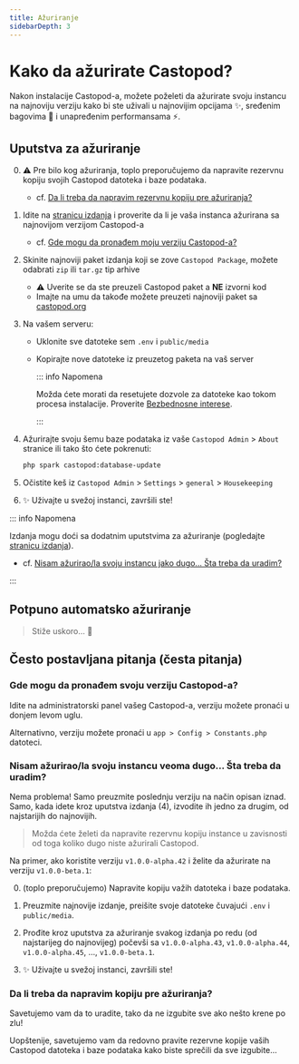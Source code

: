 ```yaml
---
title: Ažuriranje
sidebarDepth: 3
---
```


# Kako da ažurirate Castopod?

Nakon instalacije Castopod-a, možete poželeti da ažurirate svoju instancu na
najnoviju verziju kako bi ste uživali u najnovijim opcijama ✨, sređenim
bagovima 🐛 i unapređenim performansama ⚡.

## Uputstva za ažuriranje

0. ⚠️ Pre bilo kog ažuriranja, toplo preporučujemo da napravite rezervnu kopiju
   svojih Castopod datoteka i baze podataka.

   - cf.
     [Da li treba da napravim rezervnu kopiju pre ažuriranja?](#should-i-make-a-backup-before-updating)

1. Idite na
   [stranicu izdanja](https://code.castopod.org/adaures/castopod/-/releases) i
   proverite da li je vaša instanca ažurirana sa najnovijom verzijom Castopod-a

   - cf.
     [Gde mogu da pronađem moju verziju Castopod-a?](#where-can-i-find-my-castopod-version)

2. Skinite najnoviji paket izdanja koji se zove `Castopod Package`, možete
   odabrati `zip` ili `tar.gz` tip arhive

   - ⚠️ Uverite se da ste preuzeli Castopod paket a **NE** izvorni kod
   - Imajte na umu da takođe možete preuzeti najnoviji paket sa
     [castopod.org](https://castopod.org/)

3. Na vašem serveru:

   - Uklonite sve datoteke sem `.env` i `public/media`
   - Kopirajte nove datoteke iz preuzetog paketa na vaš server

     ::: info Napomena

     Možda ćete morati da resetujete dozvole za datoteke kao tokom procesa
     instalacije. Proverite [Bezbednosne interese](./security.md).

     :::

4. Ažurirajte svoju šemu baze podataka iz vaše `Castopod Admin` > `About`
   stranice ili tako što ćete pokrenuti:

   ```bash
   php spark castopod:database-update
   ```

5. Očistite keš iz `Castopod Admin` > `Settings` > `general` > `Housekeeping`
6. ✨ Uživajte u svežoj instanci, završili ste!

::: info Napomena

Izdanja mogu doći sa dodatnim uputstvima za ažuriranje (pogledajte
[stranicu izdanja](https://code.castopod.org/adaures/castopod/-/releases)).

- cf.
  [Nisam ažurirao/la svoju instancu jako dugo… Šta treba da uradim?](#i-havent-updated-my-instance-in-a-long-time-what-should-i-do)

:::

## Potpuno automatsko ažuriranje

> Stiže uskoro... 👀

## Često postavljana pitanja (česta pitanja)

### Gde mogu da pronađem svoju verziju Castopod-a?

Idite na administratorski panel vašeg Castopod-a, verziju možete pronaći u
donjem levom uglu.

Alternativno, verziju možete pronaći u `app > Config > Constants.php` datoteci.

### Nisam ažurirao/la svoju instancu veoma dugo… Šta treba da uradim?

Nema problema! Samo preuzmite poslednju verziju na način opisan iznad. Samo,
kada idete kroz uputstva izdanja (4), izvodite ih jedno za drugim, od
najstarijih do najnovijih.

> Možda ćete želeti da napravite rezervnu kopiju instance u zavisnosti od toga
> koliko dugo niste ažurirali Castopod.

Na primer, ako koristite verziju `v1.0.0-alpha.42` i želite da ažurirate na
verziju `v1.0.0-beta.1`:

0. (toplo preporučujemo) Napravite kopiju važih datoteka i baze podataka.

1. Preuzmite najnovije izdanje, preišite svoje datoteke čuvajući `.env` i
   `public/media`.

2. Prođite kroz uputstva za ažuriranje svakog izdanja po redu (od najstarijeg do
   najnovijeg) počevši sa `v1.0.0-alpha.43`, `v1.0.0-alpha.44`,
   `v1.0.0-alpha.45`, …, `v1.0.0-beta.1`.

3. ✨ Uživajte u svežoj instanci, završili ste!

### Da li treba da napravim kopiju pre ažuriranja?

Savetujemo vam da to uradite, tako da ne izgubite sve ako nešto krene po zlu!

Uopštenije, savetujemo vam da redovno pravite rezervne kopije vaših Castopod
datoteka i baze podataka kako biste sprečili da sve izgubite…
